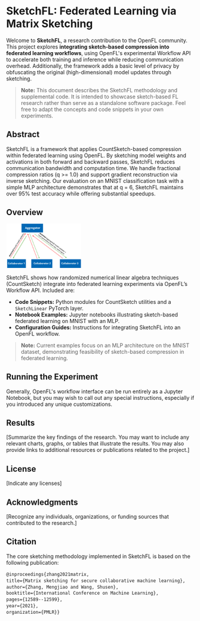 # SketchFL: Federated Learning via Matrix Sketching

Welcome to **SketchFL**, a research contribution to the OpenFL community. This project explores **integrating sketch-based compression into federated learning workflows**, using OpenFL's experimental Workflow API to accelerate both training and inference while reducing communication overhead. Additionally, the framework adds a basic level of privacy by obfuscating the original (high-dimensional) model updates through sketching.

> **Note:** This document describes the SketchFL methodology and supplemental code. It is intended to showcase sketch-based FL research rather than serve as a standalone software package. Feel free to adapt the concepts and code snippets in your own experiments.

## Abstract

SketchFL is a framework that applies CountSketch-based compression within federated learning using OpenFL. By sketching model weights and activations in both forward and backward passes, SketchFL reduces communication bandwidth and computation time. We handle fractional compression ratios (q >= 1.0) and support gradient reconstruction via inverse sketching. Our evaluation on an MNIST classification task with a simple MLP architecture demonstrates that at q = 6, SketchFL maintains over 95% test accuracy while offering substantial speedups.

## Overview

<img src="DoubleBlindFL_Diagram.png" alt="SketchFL Diagram" width="200"/>

SketchFL shows how randomized numerical linear algebra techniques (CountSketch) integrate into federated learning experiments via OpenFL’s Workflow API. Included are:

- **Code Snippets:** Python modules for CountSketch utilities and a `SketchLinear` PyTorch layer.
- **Notebook Examples:** Jupyter notebooks illustrating sketch-based federated learning on MNIST with an MLP.
- **Configuration Guides:** Instructions for integrating SketchFL into an OpenFL workflow.

> **Note:** Current examples focus on an MLP architecture on the MNIST dataset, demonstrating feasibility of sketch-based compression in federated learning.

## Running the Experiment

Generally, OpenFL's workflow interface can be run entirely as a Jupyter Notebook, but you may wish to call out any special instructions, especially if you introduced any unique customizations.

## Results

[Summarize the key findings of the research. You may want to include any relevant charts, graphs, or tables that illustrate the results. You may also provide links to additional resources or publications related to the project.]

## License

[Indicate any licenses]

## Acknowledgments

[Recognize any individuals, organizations, or funding sources that contributed to the research.]

## Citation

The core sketching methodology implemented in SketchFL is based on the following publication:
```latex
@inproceedings{zhang2021matrix, 
title={Matrix sketching for secure collaborative machine learning}, 
author={Zhang, Mengjiao and Wang, Shusen}, 
booktitle={International Conference on Machine Learning}, 
pages={12589--12599}, 
year={2021}, 
organization={PMLR}}